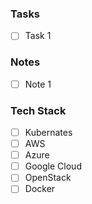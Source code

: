 <!-- Give brief description on what do you need help with--->

### Tasks
<!-- What are the tasks you need help with? -->
- [ ] Task 1

### Notes
<!-- Please add any relevant notes about the task -->
- [ ] Note 1

### Tech Stack
<!-- What tech stack do you need help with? -->
- [ ] Kubernates
- [ ] AWS
- [ ] Azure
- [ ] Google Cloud
- [ ] OpenStack
- [ ] Docker
